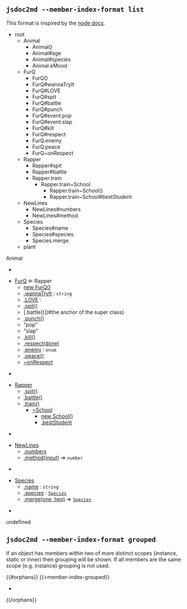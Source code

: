 ## `jsdoc2md --member-index-format list`
This format is inspired by the [node docs](http://nodejs.org/api/).

- root
  - Animal
    - Animal()
    - Animal#age
    - Animal#species
    - Animal.eMood
  - FurQ
    - FurQ()
    - FurQ#wannaTryIt
    - FurQ#LOVE
    - FurQ#spit
    - FurQ#battle
    - FurQ#punch
    - FurQ#event:pop
    - FurQ#event:slap
    - FurQ#kill
    - FurQ#respect
    - FurQ.enemy
    - FurQ.peace
    - FurQ~onRespect
  - Rapper
    - Rapper#spit
    - Rapper#battle
    - Rapper.train
      - Rapper.train~School
        - Rapper.train~School()
        - Rapper.train~School#bestStudent
  - NewLines
    - NewLines#numbers
    - NewLines#method
  - Species
    - Species#name
    - Species#species
    - Species.merge
  - plant


Animal

-


* [FurQ](#FurQ) ⇐ Rapper
    * [new FurQ()](#new_FurQ_new)
    * [.wannaTryIt](#FurQ+wannaTryIt) : `string`
    * [.LOVE](#FurQ+LOVE) : 
    * [.spit()](#FurQ+spit)
    * [.battle()](#the anchor of the super class)
    * [.punch()](#FurQ+punch)
    * "pop"
    * "slap"
    * [.kill()](#FurQ+kill)
    * [.respect(done)](#FurQ+respect)
    * [.enemy](#FurQ.enemy) : `enum`
    * [.peace()](#FurQ.peace)
    * [~onRespect](#FurQ..onRespect)



-


* [Rapper](#Rapper)
    * [.spit()](#Rapper+spit)
    * [.battle()](#Rapper+battle)
    * [.train()](#Rapper.train)
        * [~School](#Rapper.train..School)
            * [new School()](#new_Rapper.train..School_new)
            * [.bestStudent](#Rapper.train..School+bestStudent)



-


* [NewLines](#NewLines)
    * [.numbers](#NewLines+numbers)
    * [.method(input)](#NewLines+method) ⇒ `number`



-


* [Species](#Species)
    * [.name](#Species+name) : `string`
    * [.species](#Species+species) : [`Species`](#Species)
    * [.merge(one, two)](#Species.merge) ⇒ [`Species`](#Species)



-

undefined

## `jsdoc2md --member-index-format grouped`
If an object has members within two of more distinct scopes (instance, static or inner) then grouping will be shown. If all members are the same scope (e.g. instance) grouping is not used.

{{#orphans}}
{{>member-index-grouped}}

-

{{/orphans}}
